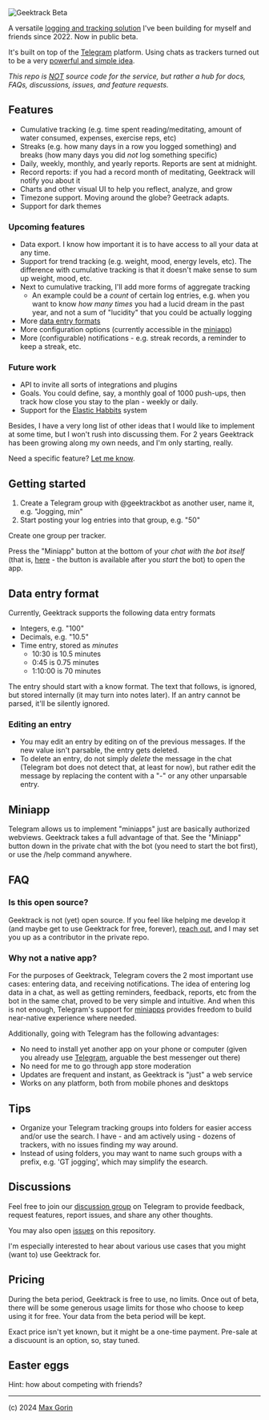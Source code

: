 <img alt="Geektrack Beta" src="https://github.com/mxgrn/geektrackbot/assets/33935/146064e1-bc2c-4262-b5de-ddbb3c06a56a">
<br>

A versatile [logging and tracking solution](https://t.me/geektrackbot) I've been building for myself and friends since 2022. Now in public beta.

It's built on top of the [Telegram](https://telegram.org/) platform. Using chats as trackers turned out to be a very [powerful and simple idea](https://github.com/mxgrn/geektrackbot?tab=readme-ov-file#why-not-a-native-app).

_This repo is [NOT](https://github.com/mxgrn/geektrackbot?tab=readme-ov-file#is-this-open-source) source code for the service, but rather a hub for docs, FAQs, discussions, issues, and feature requests._

## Features

- Cumulative tracking (e.g. time spent reading/meditating, amount of water consumed, expenses, exercise reps, etc)
- Streaks (e.g. how many days in a row you logged something) and breaks (how many days you did _not_ log something specific)
- Daily, weekly, monthly, and yearly reports. Reports are sent at midnight.
- Record reports: if you had a record month of meditating, Geektrack will notify you about it
- Charts and other visual UI to help you reflect, analyze, and grow
- Timezone support. Moving around the globe? Geetrack adapts.
- Support for dark themes

### Upcoming features

- Data export. I know how important it is to have access to all your data at any time.
- Support for trend tracking (e.g. weight, mood, energy levels, etc). The difference with cumulative tracking is that it doesn't make sense to sum up weight, mood, etc.
- Next to cumulative tracking, I'll add more forms of aggregate tracking
    - An example could be a *count* of certain log entries, e.g. when you want to know _how many times_ you had a lucid dream in the past year, and not a sum of "lucidity" that you could be actually logging
- More [data entry formats](https://github.com/mxgrn/geektrackbot?tab=readme-ov-file#data-entry-format)
- More configuration options (currently accessible in the [miniapp](https://github.com/mxgrn/geektrackbot?tab=readme-ov-file#miniapp))
- More (configurable) notifications - e.g. streak records, a reminder to keep a streak, etc.

### Future work

- API to invite all sorts of integrations and plugins
- Goals. You could define, say, a monthly goal of 1000 push-ups, then track how close you stay to the plan - weekly or daily.
- Support for the [Elastic Habbits](https://www.amazon.com/Elastic-Habits-Create-Smarter-Adapt-ebook/dp/B08188WBGC) system

Besides, I have a very long list of other ideas that I would like to implement at some time, but I won't rush into discussing them. For 2 years Geektrack has been growing along my own needs, and I'm only starting, really.

Need a specific feature? [Let me know](https://t.me/geektracktalk).

## Getting started

1. Create a Telegram group with @geektrackbot as another user, name it, e.g. "Jogging, min"
2. Start posting your log entries into that group, e.g. "50"

Create one group per tracker.

Press the "Miniapp" button at the bottom of your _chat with the bot itself_ (that is, [here](https://t.me/geektrackbot) - the button is available after you _start_ the bot) to open the app.

## Data entry format

Currently, Geektrack supports the following data entry formats

- Integers, e.g. "100"
- Decimals, e.g. "10.5"
- Time entry, stored as _minutes_
    - 10:30 is 10.5 minutes
    - 0:45 is 0.75 minutes
    - 1:10:00 is 70 minutes

The entry should start with a know format. The text that follows, is ignored, but stored internally (it may turn into notes later).
If an antry cannot be parsed, it'll be silently ignored.

### Editing an entry

- You may edit an entry by editing on of the previous messages. If the new value isn't parsable, the entry gets deleted.
- To delete an entry, do not simply _delete_ the message in the chat (Telegram bot does not detect that, at least for now), but rather edit the message by replacing the content with a "-" or any other unparsable entry.

## Miniapp

Telegram allows us to implement "miniapps" just are basically authorized webviews. Geektrack takes a full advantage of that. See the "Miniapp" button down in the private chat with the bot (you need to start the bot first), or use the /help command anywhere.

## FAQ

### Is this open source?

Geektrack is not (yet) open source. If you feel like helping me develop it (and maybe get to use Geektrack for free, forever), [reach out](https://x.com/mxgrn), and I may set you up as a contributor in the private repo.

### Why not a native app?

For the purposes of Geektrack, Telegram covers the 2 most important use cases: entering data, and receiving notifications. The idea of entering log data in a chat, as well as getting reminders, feedback, reports, etc from the bot in the same chat, proved to be very simple and intuitive. And when this is not enough, Telegram's support for [miniapps](https://core.telegram.org/bots/webapps) provides freedom to build near-native experience where needed.

Additionally, going with Telegram has the following advantages:

- No need to install yet another app on your phone or computer (given you already use [Telegram](https://telegram.org), arguable the best messenger out there)
- No need for me to go through app store moderation
- Updates are frequent and instant, as Geektrack is "just" a web service
- Works on any platform, both from mobile phones and desktops

## Tips

- Organize your Telegram tracking groups into folders for easier access and/or use the search. I have - and am actively using - dozens of trackers, with no issues finding my way around.
- Instead of using folders, you may want to name such groups with a prefix, e.g. 'GT jogging', which may simplify the esearch.

## Discussions

Feel free to join our [discussion group](https://t.me/geektracktalk) on Telegram to provide feedback, request features, report issues, and share any other thoughts.

You may also open [issues](https://github.com/mxgrn/geektrackbot/issues) on this repository.

I'm especially interested to hear about various use cases that you might (want to) use Geektrack for.

## Pricing

During the beta period, Geektrack is free to use, no limits. Once out of beta, there will be some generous usage limits for those who choose to keep using it for free. Your data from the beta period will be kept.

Exact price isn't yet known, but it might be a one-time payment. Pre-sale at a discuount is an option, so, stay tuned.

## Easter eggs

Hint: how about competing with friends?

---

(c) 2024 [Max Gorin](https://mxgrn.com)
